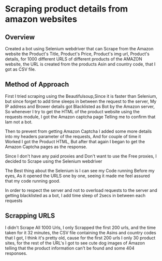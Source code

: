 # Scraping product details from amazon websites
## Overview
  Created a bot using Selenium webdriver that can Scrape from the Amazon website the Product's Title, Product's Price, Product's img url, Product's details, for 1000 different URLS of different products of the AMAZON website, the URL is created from the products Asin and country code, that I got as CSV file.

## Method of Approach
  First I tried scraping using the Beautifulsoup,Since it is faster than Selenium, but since forget to add time sleeps in between the request to the server, My IP address and Brower details got Blacklisted as Bot by the Amazon server, So whenever I try to get the HTML of the product website using the requests module, I got the Amazon captcha page Telling me to confirm that Iam not a bot.
  
  Then to prevent from getting Amazon Captcha I added some more details into my headers parameter of the requests, And for couple of time it Worked I got the Product HTML, But after that again I began to get the Amazon Captcha pages as the response.
  
  Since I don't have any paid proxies and Don't want to use the Free proxies, I decided to Scrape using the Selenium webdriver
  
  The Best thing about the Selenium is I can see my Code running Before my eyes, As it opened the URLS one by one, seeing it made me feel assured that my code running good.
  
  In order to respect the server and not to overload requests to the server and getting blacklisted as a bot, I add time sleep of 2secs in between each requests
  
## Scrapping URLS
  I didn't Scrape All 1000 Urls, I only Scrapped the first 200 urls, and the time taken for it 32 minutes, the CSV file containing the Asins and country codes that I got, I think it's pretty old, cause for the first 200 urls I only 30 product sites, for the rest of the URL's I got to see cute dog images of Amazon telling that the product information can't be found and some 404 responses.
